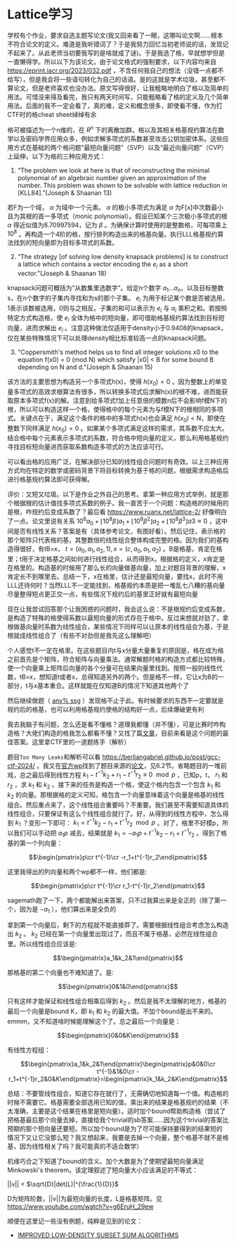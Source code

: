 # Lattice学习

学校有个作业，要求自选主题写论文(我又回来看了一眼，这哪叫论文啊……根本不符合论文的定义。难道是我听错词了？于是我努力回忆当初老师说的话，发现记不起来了。从此老师当初要我写的是啥就成了谜)。于是我选了格，早就想学但是一直懒得学。所以以下为该论文。由于论文格式的强制要求，以下内容均来自 https://eprint.iacr.org/2023/032.pdf ，不含任何我自己的想法（没错一点都不给写），但是我会将一些语句转化为自己的话语。是的这就是学术垃圾，甚至都不算论文，但是老师喜欢也没办法。原文写得很好，让我粗略地明白了格以及简单的用法。可惜没来得及看完，我只有两天时间写，只能粗略看了格的定义及几个简单用法。后面的我不一定会看了，真的难，定义和概念很多，即使看不懂，作为打CTF时的格cheat sheet绰绰有余

格可被描述为一个n维的，在 $R^n$ 下的离散加群。格以及其相关格基规约算法在数学以及密码学界应用众多，例如求解多项式的系数甚至攻击公钥加密体系。这些应用方式在基础的两个格问题“最短向量问题”（SVP）以及“最近向量问题”（CVP）上延伸，以下为格的三种应用方式：

1. “The problem we look at here is that of reconstructing the minimal polynomial of an algebraic number given an approximation of the number. This problem was shown to be solvable with lattice reduction in [KLL84].”(Joseph & Shaanan 13)

若F为一个域， $\alpha$ 为域中一个元素。 $\alpha$ 的极小多项式为满足 $\alpha$ 为F[x]中次数最小且为其根的首一多项式（monic polynomial）。假设已知某个三次极小多项式的根 $\alpha$ 得近似值为8.70997594，记为 $\beta$ 。为确保计算时使用的是整数格，可每项乘上 $10^8$ 。再构造一个4阶的格，按行排列构造出来的格基向量。执行LLL格基规约算法找到的短向量即为目标多项式的系数。

2. “The strategy [of solving low density knapsack problems] is to construct a lattice which contains a vector encoding the $e_i$ as a short vector.”(Joseph & Shaanan 18)

knapsack问题可概括为“从数集里选数字”。给定n个数字 $a_1...a_n$，以及目标整数s，在n个数字的子集内寻找和为s的那个子集。 $e_i$ 为用于标记某个数是否被选用，1表示该数被选用，0则与之相反。子集的和可以表示为 $e_i$ 与 $a_i$ 乘积之和。若按照特定方式构造格，使 $e_i$ 全体为格中的短向量，即可借助格基规约算法找到目标短向量，进而求解出 $e_i$ 。注意这种做法仅适用于density小于0.9408的knapsack，仅在某些特殊情况下可以处理density相比标准较高一点的knapsack问题。

3. "Coppersmith's method helps us to find all integer solutions x0 to the equation f(x0) = 0 (mod N) which satisfy |x0| < B for some bound B depending on N and d."(Joseph & Shaanan 15)

该方法的主要思想为构造另一个多项式h(x)，使得 $h(x_0)=0$ 。因为整数上的单变量多项式的高效求根算法有很多，所以转换多项式后求解h(x)的根不难，进而能获取原本多项式f(x)的解。注意到给多项式f加上任意倍的模数n后不会影响f模N下的根，所以可以构造这样一个格，使得格中的每个元素为与f模N下的根相同的多项式。关键点在于，满足这个条件的格中的多项式h(x)也会满足 $h(x_0)$ < N，即使在整数下同样满足 $h(x_0)=0$ 。如果某个多项式满足这样的需求，其系数不应太大。结合格中每个元素表示多项式的系数，符合格中短向量的定义，那么利用格基规约寻找目标短向量进而获取系数构造多项式的方法应该可行。

可以看出格的应用广泛，在解决部分已知的线性组合问题时有奇效。以上三种应用方式均在特定的数学或密码背景下将目标转换为基于格的问题，根据需求构造格后进行格基规约算法即可获得解。

评价：又短又垃圾。以下是作业之外自己的思考。拿第一种应用方式举例，就是那个根据根的估计值找多项式系数的例子。我一直苦于一个问题：构造格的时候用的是根，咋规约后变成系数了？最后看 https://www.ruanx.net/lattice-2/ 好像明白了一点。论文里说有关系 $10^8a_0 + ⌊10^8\beta⌋a_1 + ⌊10^8\beta^2⌋a_2 + ⌊10^8\beta^3⌋a3\approx 0$ ，这中间是否有线性关系？答案是有（具体参考论文，有图好看）。然后记住，表示格的那个矩阵只代表格的基，其整数倍的线性组合整体构成完整的格。因为我们的基构造得很好，有tB=x， $t=(a_0,a_1,a_2,1),x=(c,a_0,a_1,a_2)$ 。B是格基，肯定在格里；t用于决定格基之间如何进行线性组合，从而得到x。根据格的定义，x肯定是在格里的。构造基的时候用了那么长的向量做基向量，加上对题目背景的理解，x肯定长不到哪里去。总结一下，x在格里，估计还是最短向量，要找x，此时不用LLL还待何时？当然LLL不一定能找到，格基规约本质是把一堆乱七八糟的基向量尽量整得短点更正交一点，有些情况下规约后的基里正好就有最短向量

现在让我尝试回答那个让我困惑的问题时，我会这么说：不是根规约后变成系数，是构造了特殊的格使得系数以最短向量的形式存在于格中。反过来想就对劲了，拿根做基向量时系数为线性组合，某些情况下同样可以让原本的线性组合为基，于是根就成线性组合了（有些不对劲但是我先这么理解吧）

个人感觉t不一定在格里。在这些题目内t与x分量大量重复的原因是，格在成为格之前首先是个矩阵，符合矩阵与向量乘法。通常解题时格的构造方式都比较特殊，使一个向量乘上矩阵后向量的各个分量可在结果向量里找到。按照一般的线性代数，tB=x，想知道t或者x，总得知道另外的两个。但是格不一样，它让x为B的一部分，t与x基本重合。这样就能在仅知道B的情况下知道其他两个了

然后继续做题（ [any% ssg](https://github.com/AVDestroyer/CTF-Writeups/tree/main/lactf2024/any-percent-ssg) ）发现格不止于此。有时候要求的东西不一定要就是规约后的格基，也可以利用格基规约使格的结构好一点，后续爆破更有利

我去我脑子有问题，怎么还是看不懂格？道理我都懂（并不懂），可是比赛时咋构造格？大佬们构造的格我怎么都看不懂？又找了篇[文章](https://tover.xyz/p/LLL-attack-equation/#%E6%A0%BC%E6%94%BB%E5%87%BB%E5%BA%94%E7%94%A8)，目前来看是这个问题的最佳答案。这里拿CTF里的一道题练手（解析）

题目`Too Many Leaks`和解析可以看 https://berliangabriel.github.io/post/gcc-ctf-2024/ 。我又在[官方wp](https://github.com/GCC-ENSIBS/GCC-CTF-2024/tree/main/Crypto/Too_many_leaks)找到了题目来源的[论文](https://eprint.iacr.org/2020/1506.pdf)，见6.2节。省略题目的一堆前戏，总之最后得到线性方程 $k_1 − t^{−1}k_2 + r_1 − t^{−1}r_2\equiv 0 \mod p$ ，已知p，t， $r_1$ 和 $r_2$ ，求 $k_1$ 和 $k_2$ 。接下来的任务是构造一个格，使这个格内包含一个包含 $k_1$ 和 $k_2$ 的向量。那根据格的定义可知，格包含一个向量意味着这个向量是格基的线性组合。然后重点来了，这个线性组合重要吗？不重要。我们甚至不需要知道具体的线性组合，只要保证有这么个线性组合就行了。好，从得到的线性方程中，怎么得到 $k_1$ ？变形一下即可： $k_1=t^{-1}k_2-r_1+t^{-1}r_2\mod p$ 。对了，格里不好模p，所以我们可以手动把 $a_1p$ 减去，结果就是 $k_1=-a_1p+t^{-1}k_2-r_1+t^{-1}r_2$ 。得到了格基的第一个列向量：

$$\begin{pmatrix}p\cr t^{-1}\cr -r_1+t^{-1}r_2\end{pmatrix}$$

这里我得出的列向量和两个wp都不一样，他们都是:

$$\begin{pmatrix}p\cr t^{-1}\cr r_1-t^{-1}r_2\end{pmatrix}$$

sagemath跑了一下，两个都能解出来答案，只不过我算出来是全正的（除了第一个，因为是 $-a_1$ ），他们算出来是全负的

拿到第一个向量后，剩下的方程就不能直接莽了。需要根据线性组合考虑怎么构造出 $k_2$ 。 $k_2$ 已经在第一个向量里出现过了，而且不属于格基，必然在线性组合里。所以线性组合应该是:

$$\begin{pmatrix}a_1&k_2&1\end{pmatrix}$$

那格基的第二个向量也不难知道了。是:

$$\begin{pmatrix}0&1&0\end{pmatrix}$$

只有这样才能保证和线性组合相乘后得到 $k_2$ 。然后是我不太理解的地方，格基的最后一个向量是bound K，即 $k_1$ 和 $k_2$ 的最大值。不加个bound是出不来的。emmm，又不知道啥时候能理解这个了。总之最后一个向量是：

$$\begin{pmatrix}0&0&K\end{pmatrix}$$

有线性方程组：

$$\begin{pmatrix}a_1&k_2&1\end{pmatrix}\begin{pmatrix}p&0&0\cr t^{-1}&1&0\cr -r_1+t^{-1}r_2&0&K\end{pmatrix}=\begin{pmatrix}k_1&k_2&K\end{pmatrix}$$

总结：不要管线性组合，知道它存在就行了，无需确切地知道每一个值。构造格的时候不需要它。格基需要全部选用已知的值，乘出来的结果是格基规约的结果（不太准确，主要是这个结果在格里是短向量）。适时加个bound帮助构造格（尝试了把格基最后那个向量去掉，直接给我个trivial的sb答案……因为这个trivial的答案比预期的那个短向量还要短。所以加个bound是为了尽可能保持要得到的结果短的情况下又让它没那么短？我又想起来，我要是去掉一个向量，整个格基不就不是格基，因为线性相关了吗？我可能真的不适合数学）

机缘巧合之下知道了bound的含义。加个大数是为了使期望最短向量满足Minkowski's theorem。该定理叙述了短向量大小应该满足的不等式：

||v|| < $\sqrt{D}|det(L)|^{\frac{1}{D}}$

D为矩阵阶数，||v||为最短向量的长度，L是格基矩阵。见 https://www.youtube.com/watch?v=g6EruH_29ew

顺便在这里记一些没有例题，纯粹是见到的论文：
- [IMPROVED LOW-DENSITY SUBSET SUM ALGORITHMS](https://www.di.ens.fr/~fouque/ens-rennes/sac-LLL.pdf)